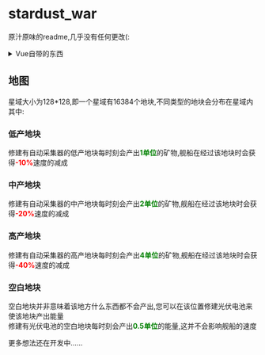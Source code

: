# stardust_war

<p>原汁原味的readme,几乎没有任何更改(:</p>

<details>
<summary>Vue自带的东西</summary>

### Project setup
```
npm install
```

### Compiles and hot-reloads for development
```
npm run serve
```

### Compiles and minifies for production
```
npm run build
```

### Lints and fixes files
```
npm run lint
```

### Customize configuration
See [Configuration Reference](https://cli.vuejs.org/config/).

</details>

## 地图
星域大小为128*128,即一个星域有16384个地块,不同类型的地块会分布在星域内  
其中:  
### 低产地块
修建有自动采集器的低产地块每时刻会产出<font color='green'>**1单位**</font>的矿物,舰船在经过该地块时会获得<font color='red'>**-10%**</font>速度的减成  
### 中产地块
修建有自动采集器的中产地块每时刻会产出<font color='green'>**2单位**</font>的矿物,舰船在经过该地块时会获得<font color='red'>**-20%**</font>速度的减成  
### 高产地块
修建有自动采集器的高产地块每时刻会产出<font color='green'>**4单位**</font>的矿物,舰船在经过该地块时会获得<font color='red'>**-40%**</font>速度的减成  
### 空白地块
空白地块并非意味着该地方什么东西都不会产出,您可以在该位置修建光伏电池来使该地块产出能量  
修建有光伏电池的空白地块每时刻会产出<font color='green'>**0.5单位**</font>的能量,这并不会影响舰船的速度  


更多想法还在开发中......

